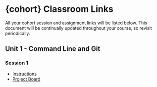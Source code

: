 # {cohort} Classroom Links

All your cohort session and assignment links will be listed below. This document will be continually updated throughout your course, so revisit periodically.

## Unit 1 - Command Line and Git

### Session 1

- [Instructions](https://github.com/black-codher-bootcamp-2021-{cohort}/session-1-task/blob/main/README.md)
- [Project Board](https://github.com/black-codher-bootcamp-2021-{cohort}/session-1-task/projects/1)
